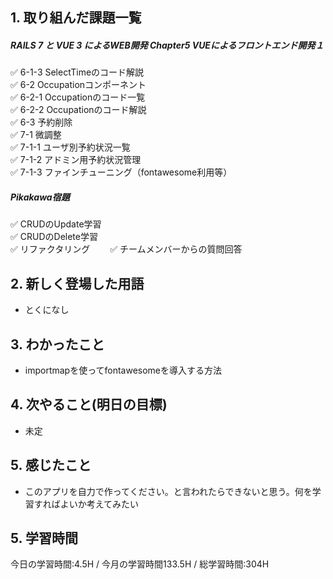 ## 1. 取り組んだ課題一覧
##### RAILS 7 と VUE 3 によるWEB開発 Chapter5 VUEによるフロントエンド開発１
✅ 6-1-3 SelectTimeのコード解説  
✅ 6-2 Occupationコンポーネント  
✅ 6-2-1 Occupationのコード一覧  
✅ 6-2-2 Occupationのコード解説  
✅ 6-3 予約削除  
✅ 7-1 微調整  
✅ 7-1-1 ユーザ別予約状況一覧  
✅ 7-1-2 アドミン用予約状況管理  
✅ 7-1-3 ファインチューニング（fontawesome利用等）  

##### Pikakawa宿題
✅ CRUDのUpdate学習    
✅ CRUDのDelete学習  
✅ リファクタリング　　
✅ チームメンバーからの質問回答

## 2. 新しく登場した用語
- とくになし

## 3. わかったこと
- importmapを使ってfontawesomeを導入する方法

## 4. 次やること(明日の目標) 
- 未定

## 5. 感じたこと
- このアプリを自力で作ってください。と言われたらできないと思う。何を学習すればよいか考えてみたい

## 5. 学習時間
今日の学習時間:4.5H / 今月の学習時間133.5H / 総学習時間:304H　
